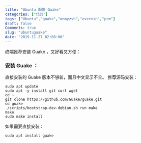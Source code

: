 ```yaml
---
title: "Ubuntu 配置 Guake"
categories: ["代码"]
tags: ["Ubuntu","guake","onmyzsh","evervin","pcm"]
draft: false
Comments: true
slug: "ubuntuguake"
date: "2019-11-27 02:08:00"
---
```


终端推荐安装 Guake ，又好看又方便：

### 安装 Guake ：
直接安装的 Guake 版本不够新，而且中文显示不全。
推荐源码安装：
```
sudo apt update
sudo apt -y install git curl wget
cd ~
git clone https://github.com/Guake/guake.git
cd guake
./scripts/bootstrap-dev-debian.sh run make
make
sudo make install
```
如果需要直接安装：
```
sudo apt install guake
```
